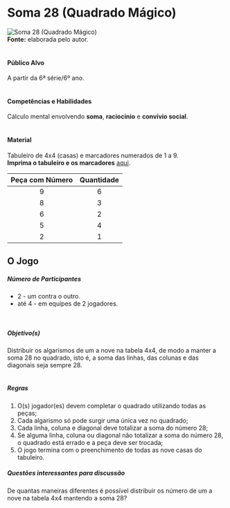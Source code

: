 # Soma 28 (Quadrado Mágico)

![Soma 28 (Quadrado Mágico)](/imagens/jogos/soma-28.png "Soma 28 (Quadrado Mágico)")  
**Fonte:** elaborada pelo autor.  
<br>  

#### <i class="fa fa-user"></i> Público Alvo
A partir da 6ª série/6º ano.  
<br>

#### <i class="fa fa-child"></i> Competências e Habilidades  
Cálculo mental envolvendo **soma**, **raciocínio** e **convívio social**.  
<br>

#### <i class="fa fa-scissors"></i> Material  
Tabuleiro de 4x4 (casas) e marcadores numerados de 1 a 9.  
**Imprima o tabuleiro e os marcadores** [aqui](http://www.ibilce.unesp.br/Home/Departamentos/Matematica/labmat/soma_28.pdf). 
  
| Peça com Número | Quantidade |
|:---------------:|:----------:|
|        9        |      6     |
|        8        |      3     |
|        6        |      2     |
|        5        |      4     |
|        2        |      1     |
  
## <div class="row text-center">O Jogo</div>  
##### <i class="fa fa-users"></i> Número de Participantes  
- 2 - um contra o outro.  
- até 4 - em equipes de 2 jogadores.  
<br> 

##### <i class="fa fa-trophy"></i> Objetivo(s)  
Distribuir os algarismos de um a nove na tabela 4x4, de modo a manter a soma 28 no quadrado, isto é, a soma das linhas, das colunas e das diagonais seja sempre 28.  
<br>  

##### <i class="fa fa-thumb-tack"></i> Regras  
  1. O(s) jogador(es) devem completar o quadrado utilizando todas as peças;
  2. Cada algarismo só pode surgir uma única vez no quadrado;  
  3. Cada linha, coluna e diagonal deve totalizar a soma do número 28;  
  4. Se alguma linha, coluna ou diagonal não totalizar a soma do número 28, o quadrado está errado e a peça deve ser trocada;  
  5. O jogo termina com o preenchimento de todas as nove casas do tabuleiro.  

##### <i class="fa fa-thumb-tack"></i> Questões interessantes para discussão  
  De quantas maneiras diferentes é possível distribuir os número de um a nove na tabela 4x4 mantendo a soma 28?  

<br>  
<br>  
